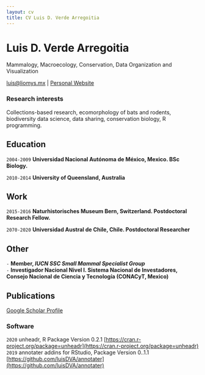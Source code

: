 ```yaml
---
layout: cv
title: CV Luis D. Verde Arregoitia
---
```

# Luis D. Verde Arregoitia
Mammalogy, Macroecology, Conservation, Data Organization and Visualization
<div id="webaddress">
<a href="luis@liomys.mx">luis@liomys.mx</a>
| <a href="https://www.liomys.mx">Personal Website</a>
</div>

### Research interests

Collections-based research, ecomorphology of bats and rodents, biodiversity data science, data sharing, conservation biology, R programming.

## Education

`2004-2009`
__Universidad Nacional Autónoma de México, Mexico. BSc Biology.__

`2010-2014`
__University of Queensland, Australia__

## Work

`2015-2016`
__Naturhistorisches Museum Bern, Switzerland. Postdoctoral Research Fellow.__

`2070-2020`
__Universidad Austral de Chile, Chile. Postdoctoral Researcher__

## Other
`-`
__Member, *IUCN SSC Small Mammal Specialist Group*__  
`-`
__Investigador Nacional Nivel I. Sistema Nacional de Investadores, Consejo Nacional de Ciencia y Tecnología (CONACyT, Mexico)__ 

## Publications

[Google Scholar Profile](https://scholar.google.com/citations?user=Ii0dP6kAAAAJ&hl=en)

### Software

`2020`
unheadr, R Package Version 0.2.1 [https://cran.r-project.org/package=unheadr](https://cran.r-project.org/package=unheadr)
`2019`
annotater addins for RStudio, Package Version 0..1.1 [https://github.com/luisDVA/annotater](https://github.com/luisDVA/annotater) 

<!-- ### Footer

Last updated: April 2020 -->
